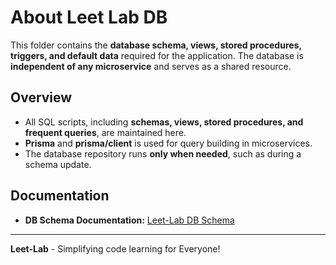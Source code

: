 # About Leet Lab DB
This folder contains the **database schema, views, stored procedures, triggers, and default data** required for the application. The database is **independent of any microservice** and serves as a shared resource.
## Overview
- All SQL scripts, including **schemas, views, stored procedures, and frequent queries**, are maintained here.
- **Prisma** and **prisma/client** is used for query building in microservices.
- The database repository runs **only when needed**, such as during a schema update.
## Documentation
- **DB Schema Documentation:** [Leet-Lab DB Schema](https://app.eraser.io/workspace/YSAwzaLguZIJlZyVxQRb?origin=share)
---
**Leet-Lab** - Simplifying code learning for Everyone!